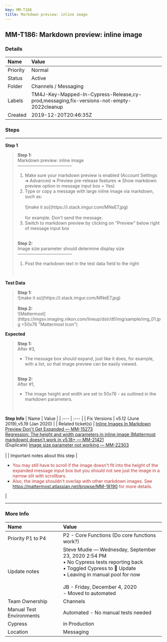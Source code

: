```yaml
---
key: MM-T186
title: Markdown preview: inline image
---
```


## MM-T186: Markdown preview: inline image

### Details

| Name     | Value                                                                                   |
| :------- | :-------------------------------------------------------------------------------------- |
| Priority | Normal                                                                                  |
| Status   | Active                                                                                  |
| Folder   | Channels / Messaging                                                                    |
| Labels   | TM4J-Key-Mapped-In-Cypress-Release,cy-prod,messaging,fix-versions-not-empty-2022cleanup |
| Created  | 2019-12-20T20:46:35Z                                                                    |

### Steps

<hr/>

**Step 1**

> <article><strong>Step 1:</strong><br>Markdown preview: inline image<br>–––––––––––––––––––––––––<ol><li>Make sure your markdown preview is enabled (Account Settings ➜ Advanced ➜ Preview pre-release features ➜ Show markdown preview option in message input box = Yes)</li><li>Type or copy a message with large inline image via markdown, such as:<br><br>![make it so](https://i.stack.imgur.com/MNeE7.jpg)<br><br>for example. Don't send the message.</li><li>Switch to markdown preview by clicking on "Preview" below right of message input box</li></ol><br><strong>Step 2:</strong><br>Image size parameter should determine display size<br>–––––––––––––––––––––––––<br><ol><li>Post the markdown text in the test data field to the right</li></ol><br></article>

**Test Data**

> <article><strong>Step 1:</strong><br>![make it so](https://i.stack.imgur.com/MNeE7.jpg)<br><br><strong>Step 2:</strong><br>![Mattermost](https://imgsv.imaging.nikon.com/lineup/dslr/df/img/sample/img_01.jpg =50x76 "Mattermost Icon")</article>

**Expected**

> <article><strong>Step 1:</strong><br>After #3,<ul><li>The message box should expand, just like it does, for example, with a list, so that image preview can be easily viewed.</li></ul><br><strong>Step 2:</strong><br>After #1,<br><ul><li>The image height and width are set to 50x76 - as outlined in the markdown parameters.</li></ul><br></article>

**Step Info**
| Name | Value |
| :--- | :--- |
| Fix Versions | v5.12 (June 2019),v5.19 (Jan 2020) |
| Related ticket(s) | <a href="https://mattermost.atlassian.net/browse/MM-15273">Inline Images In Markdown Preview Don't Get Expanded — MM-15273</a><br><a href="https://mattermost.atlassian.net/browse/MM-21421">Regression: The height and width parameters in inline image (Mattermost markdown) doesn't work in v5.18+ — MM-21421</a><br>(Duplicate) <a href="https://mattermost.atlassian.net/browse/MM-22303">Image size parameter not working — MM-22303</a><br><br> |
| Important notes about this step | <ul><li><span style="color: rgb(184, 49, 47);">You may still have to scroll if the image doesn't fit into the height of the expanded message input box but you should not see just the image in a narrow slit with scrollbars.</span></li><li><span style="color: rgb(184, 49, 47);">Also, the image shouldn't overlap with other markdown images. See https://mattermost.atlassian.net/browse/MM-18190 for more details.</span></li></ul> |

<hr/>

### More Info

| Name                     | Value                                                                                                                                                                                                                      |
| :----------------------- | :------------------------------------------------------------------------------------------------------------------------------------------------------------------------------------------------------------------------- |
| Priority P1 to P4        | P2 - Core Functions (Do core functions work?)                                                                                                                                                                              |
| Update notes             | Steve Mudie — Wednesday, September 23, 2020 2:54 PM<br>• No Cypress tests reporting back<br>• Toggled Cypress to 🔧 Update<br>• Leaving in manual pool for now<br><br>JB - Friday, December 4, 2020<br>- Moved to automated |
| Team Ownership           | Channels                                                                                                                                                                                                                   |
| Manual Test Environments | Automated - No manual tests needed                                                                                                                                                                                         |
| Cypress                  | in Production                                                                                                                                                                                                              |
| Location                 | Messaging                                                                                                                                                                                                                  |
